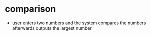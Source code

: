 # comparison
- user enters two numbers and the system compares the numbers afterwards outputs the largest number
